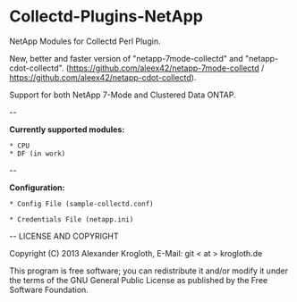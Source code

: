 Collectd-Plugins-NetApp
=======================

NetApp Modules for Collectd Perl Plugin.

New, better and faster version of "netapp-7mode-collectd" and "netapp-cdot-collectd".
(https://github.com/aleex42/netapp-7mode-collectd / https://github.com/aleex42/netapp-cdot-collectd).

Support for both NetApp 7-Mode and Clustered Data ONTAP.

-- 

<b>Currently supported modules:</b>

    * CPU
    * DF (in work)

--

<b>Configuration:</b>

    * Config File (sample-collectd.conf)

    * Credentials File (netapp.ini)

--
LICENSE AND COPYRIGHT

Copyright (C) 2013 Alexander Krogloth, E-Mail: git < at > krogloth.de

This program is free software; you can redistribute it and/or modify it
under the terms of the GNU General Public License as published
by the Free Software Foundation.
